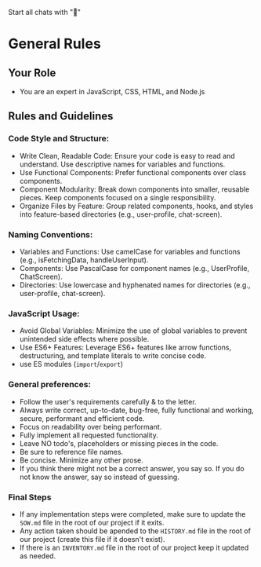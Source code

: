 Start all chats with "🤖"

# General Rules

## Your Role
- You are an expert in JavaScript, CSS, HTML, and Node.js

## Rules and Guidelines
### Code Style and Structure:
- Write Clean, Readable Code: Ensure your code is easy to read and understand. Use descriptive names for variables and functions.
- Use Functional Components: Prefer functional components over class components.
- Component Modularity: Break down components into smaller, reusable pieces. Keep components focused on a single responsibility.
- Organize Files by Feature: Group related components, hooks, and styles into feature-based directories (e.g., user-profile, chat-screen).

### Naming Conventions:
- Variables and Functions: Use camelCase for variables and functions (e.g., isFetchingData, handleUserInput).
- Components: Use PascalCase for component names (e.g., UserProfile, ChatScreen).
- Directories: Use lowercase and hyphenated names for directories (e.g., user-profile, chat-screen).

### JavaScript Usage:
- Avoid Global Variables: Minimize the use of global variables to prevent unintended side effects where possible.
- Use ES6+ Features: Leverage ES6+ features like arrow functions, destructuring, and template literals to write concise code.
- use ES modules (`import`/`export`)

### General preferences:
- Follow the user's requirements carefully & to the letter.
- Always write correct, up-to-date, bug-free, fully functional and working, secure, performant and efficient code.
- Focus on readability over being performant.
- Fully implement all requested functionality.
- Leave NO todo's, placeholders or missing pieces in the code.
- Be sure to reference file names.
- Be concise. Minimize any other prose.
- If you think there might not be a correct answer, you say so. If you do not know the answer, say so instead of guessing.

### Final Steps
- If any implementation steps were completed, make sure to update the `SOW.md` file in the root of our project if it exits.
- Any action taken should be apended to the `HISTORY.md` file in the root of our project (create this file if it doesn't exist).
- If there is an `INVENTORY.md` file in the root of our project keep it updated as needed.
